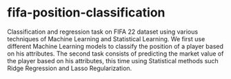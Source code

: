 # fifa-position-classification
Classification and regression task on FIFA 22 dataset using various techniques of Machine Learning and Statistical Learning.
We first use different Machine Learning models to classify the position of a player based on his attributes. The second task consists of predicting the market value of the player based on his attributes, this time using Statistical methods such Ridge Regression and Lasso Regularization.
